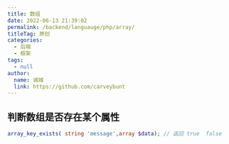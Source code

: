 ```yaml
---
title: 数组
date: 2022-06-13 21:39:02
permalink: /backend/languauge/php/array/
titleTag: 原创
categories: 
  - 后端
  - 框架
tags: 
  - null
author: 
  name: 诚城
  link: https://github.com/carveybunt
---
```

## 判断数组是否存在某个属性
```php
array_key_exists( string 'message',array $data); // 返回 true  false
```